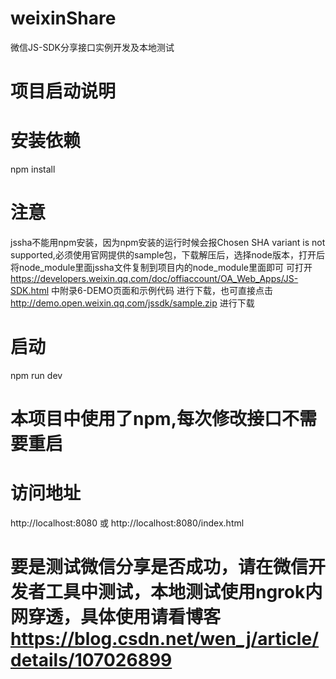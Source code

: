 # weixinShare
微信JS-SDK分享接口实例开发及本地测试

# 项目启动说明

# 安装依赖

npm install 

# 注意
jssha不能用npm安装，因为npm安装的运行时候会报Chosen SHA variant is not supported,必须使用官网提供的sample包，下载解压后，选择node版本，打开后将node_module里面jssha文件复制到项目内的node_module里面即可 可打开
https://developers.weixin.qq.com/doc/offiaccount/OA_Web_Apps/JS-SDK.html
中附录6-DEMO页面和示例代码 进行下载，也可直接点击
http://demo.open.weixin.qq.com/jssdk/sample.zip 
进行下载

# 启动

npm run dev 

# 本项目中使用了npm,每次修改接口不需要重启

# 访问地址

http://localhost:8080  或 http://localhost:8080/index.html

# 要是测试微信分享是否成功，请在微信开发者工具中测试，本地测试使用ngrok内网穿透，具体使用请看博客 https://blog.csdn.net/wen_j/article/details/107026899